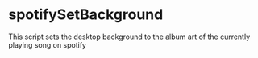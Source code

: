 # spotifySetBackground
This script sets the desktop background to the album art of the currently playing song on spotify
